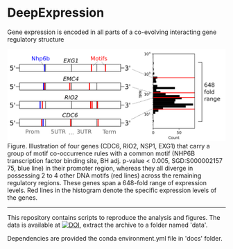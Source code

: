 # DeepExpression

Gene expression is encoded in all parts of a co-evolving interacting gene regulatory structure

<img src=https://github.com/JanZrimec/DeepExpression/blob/master/docs/Fig4_draw1.png alt="drawing" width="600">
Figure. Illustration of four genes (CDC6, RIO2, NSP1, EXG1) that carry a group of motif co-occurrence rules with a common motif (NHP6B transcription factor binding site, BH adj. p-value < 0.005, SGD:S000002157 75, blue line) in their promoter region, whereas they all diverge in possessing 2 to 4 other DNA motifs (red lines) across the remaining regulatory regions. These genes span a 648-fold range of expression levels. Red lines in the histogram denote the specific expression levels of the genes.

---------------
This repository contains scripts to reproduce the analysis and figures. The data is available at [![DOI](https://zenodo.org/badge/DOI/10.5281/zenodo.3905252.svg)](https://doi.org/10.5281/zenodo.3905252), extract the archive to a folder named 'data'.

Dependencies are provided the conda environment.yml file in 'docs' folder.
